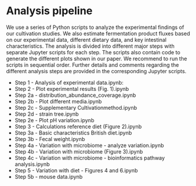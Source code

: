
# Analysis pipeline

We use a series of Python scripts to analyze the experimental findings of our cultivation studies. We also estimate fermentation product fluxes based on our experimental data, different dietary data, and key intestinal characteristics. The analysis is divided into different major steps with separate Jupyter scripts for each step. The scripts also contain code to generate the different plots shown in our paper. We recommend to run the scripts in sequential order. Further details and comments regarding the different analysis steps are provided in the corresponding Jupyter scripts.

- Step 1 - Analysis of experimental data.ipynb:
- Step 2 - Plot experimental results  (Fig. 1).ipynb
- Step 2a - distribution_abundance_coverage.ipynb
- Step 2b - Plot different media.ipynb
- Step 2c - Supplementary Cultivationmethod.ipynb
- Step 2d - strain tree.ipynb
- Step 2e - Plot pH variation.ipynb
- Step 3 - Calculations reference diet (Figure 2).ipynb
- Step 3a - Basic characteristics British diet.ipynb
- Step 3b - Fecal weight.ipynb
- Step 4a - Variation with microbiome - analyze variation.ipynb
- Step 4b - Variation with microbiome (Figure 3).ipynb
- Step 4c - Variation with microbiome - bioinformatics pathway analysis.ipynb
- Step 5 - Variation with diet - Figures 4 and 6.ipynb
- Step 5b - mouse data.ipynb
